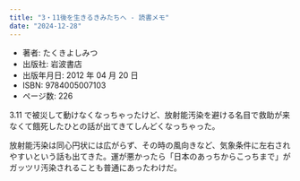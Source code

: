 ```yaml
---
title: "3・11後を生きるきみたちへ - 読書メモ"
date: "2024-12-28"
---
```

- 著者: たくきよしみつ
- 出版社: 岩波書店
- 出版年月日: 2012 年 04 月 20 日
- ISBN: 9784005007103
- ページ数: 226

3.11 で被災して動けなくなっちゃったけど、放射能汚染を避ける名目で救助が来なくて餓死したひとの話が出てきてしんどくなっちゃった。

放射能汚染は同心円状には広がらず、その時の風向きなど、気象条件に左右されやすいという話も出てきた。運が悪かったら「日本のあっちからこっちまで」がガッツリ汚染されることも普通にあったわけだ。
